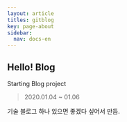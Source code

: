 ```yaml
---
layout: article
titles: gitblog
key: page-about
sidebar:
  nav: docs-en
---
```


##  Hello! Blog 
Starting Blog project
> 2020.01.04 ~ 01.06

기술 블로그 하나 있으면 좋겠다 싶어서 만듬.
